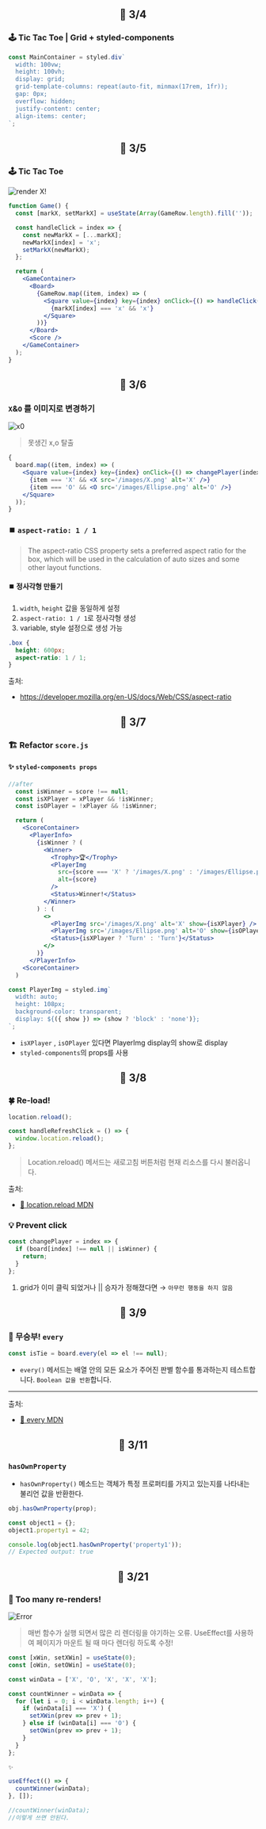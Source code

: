 ## <p align="center"> 📆 3/4

### 🕹️ Tic Tac Toe | Grid + styled-components

```jsx
const MainContainer = styled.div`
  width: 100vw;
  height: 100vh;
  display: grid;
  grid-template-columns: repeat(auto-fit, minmax(17rem, 1fr));
  gap: 0px;
  overflow: hidden;
  justify-content: center;
  align-items: center;
`;
```

## <p align="center"> 📆 3/5

### 🕹️ Tic Tac Toe

![render X!](https://user-images.githubusercontent.com/110847597/222921514-73fbbc86-0b19-418e-b67b-9724ccdd3d4b.gif)

```jsx
function Game() {
  const [markX, setMarkX] = useState(Array(GameRow.length).fill(''));

  const handleClick = index => {
    const newMarkX = [...markX];
    newMarkX[index] = 'x';
    setMarkX(newMarkX);
  };

  return (
    <GameContainer>
      <Board>
        {GameRow.map((item, index) => (
          <Square value={index} key={index} onClick={() => handleClick(index)}>
            {markX[index] === 'x' && 'x'}
          </Square>
        ))}
      </Board>
      <Score />
    </GameContainer>
  );
}
```

## <p align="center"> 📆 3/6

### `X`&`O` 를 이미지로 변경하기

![x0](https://user-images.githubusercontent.com/110847597/223368408-777dd87f-4a07-4768-8814-7d699e084b7d.gif)

> 못생긴 x,o 탈출

```jsx
{
  board.map((item, index) => (
    <Square value={index} key={index} onClick={() => changePlayer(index)}>
      {item === 'X' && <X src='/images/X.png' alt='X' />}
      {item === 'O' && <O src='/images/Ellipse.png' alt='O' />}
    </Square>
  ));
}
```

### ⏹️ `aspect-ratio: 1 / 1`

> The aspect-ratio CSS property sets a preferred aspect ratio for the box, which will be used in the calculation of auto sizes and some other layout functions.

#### ⏹️ 정사각형 만들기

1. `width`, `height` 값을 동일하게 설정
2. `aspect-ratio: 1 / 1`로 정사각형 생성
3. variable, style 설정으로 생성 가능

```scss
.box {
  height: 600px;
  aspect-ratio: 1 / 1;
}
```

출처:

- https://developer.mozilla.org/en-US/docs/Web/CSS/aspect-ratio

## <p align="center"> 📆 3/7

### 🏗️ Refactor `score.js`

#### ✨ `styled-components props`

```jsx
//after
  const isWinner = score !== null;
  const isXPlayer = xPlayer && !isWinner;
  const isOPlayer = !xPlayer && !isWinner;

  return (
    <ScoreContainer>
      <PlayerInfo>
        {isWinner ? (
          <Winner>
            <Trophy>🏆</Trophy>
            <PlayerImg
              src={score === 'X' ? '/images/X.png' : '/images/Ellipse.png'}
              alt={score}
            />
            <Status>Winner!</Status>
          </Winner>
        ) : (
          <>
            <PlayerImg src='/images/X.png' alt='X' show={isXPlayer} />
            <PlayerImg src='/images/Ellipse.png' alt='O' show={isOPlayer} />
            <Status>{isXPlayer ? 'Turn' : 'Turn'}</Status>
          </>
        )}
      </PlayerInfo>
    <ScoreContainer>
  )
```

```jsx
const PlayerImg = styled.img`
  width: auto;
  height: 108px;
  background-color: transparent;
  display: ${({ show }) => (show ? 'block' : 'none')};
`;
```

- `isXPlayer` , `isOPlayer` 있다면 PlayerImg display의 show로 display
- `styled-components`의 props를 사용

## <p align="center"> 📆 3/8

### 🍀 Re-load!

```javascript
location.reload();
```

```jsx
const handleRefreshClick = () => {
  window.location.reload();
};
```

> Location.reload() 메서드는 새로고침 버튼처럼 현재 리소스를 다시 불러옵니다.

출처:

- [📎 location.reload MDN](https://developer.mozilla.org/ko/docs/Web/API/Location/reload)

### 💡 Prevent click

```jsx
const changePlayer = index => {
  if (board[index] !== null || isWinner) {
    return;
  }
};
```

1. grid가 이미 클릭 되었거나 || 승자가 정해졌다면 → `아무런 행동을 하지 않음`

## <p align="center"> 📆 3/9

### 🤜 무승부! `every`

```jsx
const isTie = board.every(el => el !== null);
```

- `every()` 메서드는 배열 안의 모든 요소가 주어진 판별 함수를 통과하는지 테스트합니다. `Boolean 값을 반환`합니다.

---

출처:

- [📎 every MDN](https://developer.mozilla.org/ko/docs/Web/JavaScript/Reference/Global_Objects/Array/every)

## <p align="center"> 📆 3/11

### `hasOwnProperty`

- `hasOwnProperty()` 메소드는 객체가 특정 프로퍼티를 가지고 있는지를 나타내는 불리언 값을 반환한다.

```javascript
obj.hasOwnProperty(prop);
```

```javascript
const object1 = {};
object1.property1 = 42;

console.log(object1.hasOwnProperty('property1'));
// Expected output: true
```

## <p align="center"> 📆 3/21

### 🚨 Too many re-renders!

![Error](https://user-images.githubusercontent.com/110847597/226533984-15dbea2c-c167-4269-be2a-ed00ca6763bf.png)

> 매번 함수가 실행 되면서 많은 리 렌더링을 야기하는 오류.
> UseEffect를 사용하여 페이지가 마운트 될 때 마다 렌더링 하도록 수정!

```javascript
const [xWin, setXWin] = useState(0);
const [oWin, setOWin] = useState(0);

const winData = ['X', 'O', 'X', 'X', 'X'];

const countWinner = winData => {
  for (let i = 0; i < winData.length; i++) {
    if (winData[i] === 'X') {
      setXWin(prev => prev + 1);
    } else if (winData[i] === 'O') {
      setOWin(prev => prev + 1);
    }
  }
};

✨

useEffect(() => {
  countWinner(winData);
}, []);

//countWinner(winData);
//이렇게 쓰면 안된다.

```
